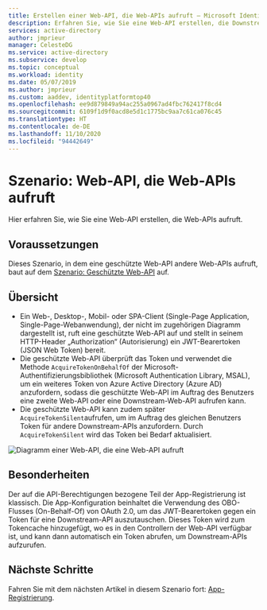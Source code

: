 ```yaml
---
title: Erstellen einer Web-API, die Web-APIs aufruft – Microsoft Identity Platform | Azure
description: Erfahren Sie, wie Sie eine Web-API erstellen, die Downstream-Web-APIs aufruft (Übersicht).
services: active-directory
author: jmprieur
manager: CelesteDG
ms.service: active-directory
ms.subservice: develop
ms.topic: conceptual
ms.workload: identity
ms.date: 05/07/2019
ms.author: jmprieur
ms.custom: aaddev, identityplatformtop40
ms.openlocfilehash: ee9d879849a94ac255a0967ad4fbc762417f8cd4
ms.sourcegitcommit: 6109f1d9f0acd8e5d1c1775bc9aa7c61ca076c45
ms.translationtype: HT
ms.contentlocale: de-DE
ms.lasthandoff: 11/10/2020
ms.locfileid: "94442649"
---
```

# <a name="scenario-a-web-api-that-calls-web-apis"></a>Szenario: Web-API, die Web-APIs aufruft

Hier erfahren Sie, wie Sie eine Web-API erstellen, die Web-APIs aufruft.

## <a name="prerequisites"></a>Voraussetzungen

Dieses Szenario, in dem eine geschützte Web-API andere Web-APIs aufruft, baut auf dem [Szenario: Geschützte Web-API](scenario-protected-web-api-overview.md) auf.

## <a name="overview"></a>Übersicht

- Ein Web-, Desktop-, Mobil- oder SPA-Client (Single-Page Application, Single-Page-Webanwendung), der nicht im zugehörigen Diagramm dargestellt ist, ruft eine geschützte Web-API auf und stellt in seinem HTTP-Header „Authorization“ (Autorisierung) ein JWT-Bearertoken (JSON Web Token) bereit.
- Die geschützte Web-API überprüft das Token und verwendet die Methode `AcquireTokenOnBehalfOf` der Microsoft-Authentifizierungsbibliothek (Microsoft Authentication Library, MSAL), um ein weiteres Token von Azure Active Directory (Azure AD) anzufordern, sodass die geschützte Web-API im Auftrag des Benutzers eine zweite Web-API oder eine Downstream-Web-API aufrufen kann.
- Die geschützte Web-API kann zudem später `AcquireTokenSilent`aufrufen, um im Auftrag des gleichen Benutzers Token für andere Downstream-APIs anzufordern. Durch `AcquireTokenSilent` wird das Token bei Bedarf aktualisiert.

![Diagramm einer Web-API, die eine Web-API aufruft](media/scenarios/web-api.svg)

## <a name="specifics"></a>Besonderheiten

Der auf die API-Berechtigungen bezogene Teil der App-Registrierung ist klassisch. Die App-Konfiguration beinhaltet die Verwendung des OBO-Flusses (On-Behalf-Of) von OAuth 2.0, um das JWT-Bearertoken gegen ein Token für eine Downstream-API auszutauschen. Dieses Token wird zum Tokencache hinzugefügt, wo es in den Controllern der Web-API verfügbar ist, und kann dann automatisch ein Token abrufen, um Downstream-APIs aufzurufen.

## <a name="next-steps"></a>Nächste Schritte

Fahren Sie mit dem nächsten Artikel in diesem Szenario fort: [App-Registrierung](scenario-web-api-call-api-app-registration.md).
